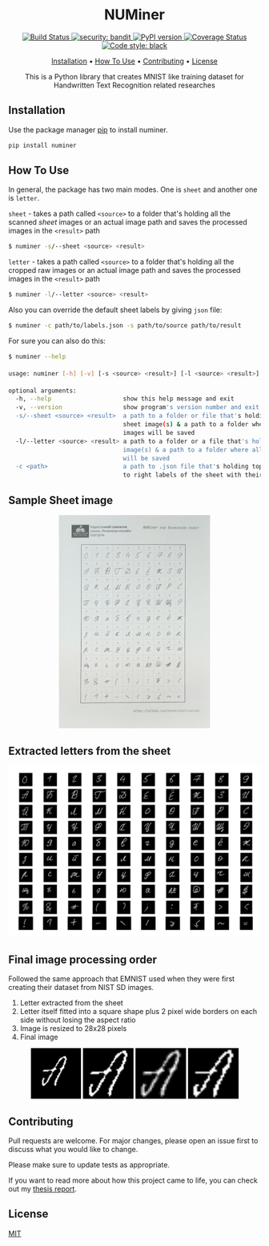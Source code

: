 <h1 align="center">
  NUMiner
</h1>

<p align="center">
  <a href="https://travis-ci.org/khasbilegt/numiner">
    <img src="https://travis-ci.org/khasbilegt/numiner.svg?branch=master" alt="Build Status">
  </a>
  <a href="https://github.com/PyCQA/bandit">
    <img src="https://img.shields.io/badge/security-bandit-yellow.svg"
         alt="security: bandit">
  </a>
  <a href="https://badge.fury.io/py/numiner">
    <img src="https://badge.fury.io/py/numiner.svg" alt="PyPI version">
  </a>
  <a href='https://coveralls.io/github/khasbilegt/numiner?branch=master'>
    <img src='https://coveralls.io/repos/github/khasbilegt/numiner/badge.svg?branch=master' alt='Coverage Status' />
  </a>
  <a href='https://github.com/psf/black'>
    <img src='https://img.shields.io/badge/code%20style-black-000000.svg' alt='Code style: black' />
  </a>
</p>

<p align="center">
  <a href="#installation">Installation</a> •
  <a href="#how-to-use">How To Use</a> •
  <a href="#contributing">Contributing</a> •
  <a href="#license">License</a>
</p>

<p align="center">This is a Python library that creates MNIST like training dataset for Handwritten Text Recognition related researches</p>

## Installation

Use the package manager [pip](https://pip.pypa.io/en/stable/) to install numiner.

```bash
pip install numiner
```

## How To Use

In general, the package has two main modes. One is `sheet` and another one is `letter`.

`sheet` - takes a path called `<source>` to a folder that's holding all the scanned _sheet_ images or an actual image path and saves the processed images in the `<result>` path

```bash
$ numiner -s/--sheet <source> <result>
```

`letter` - takes a path called `<source>` to a folder that's holding all the cropped raw images or an actual image path and saves the processed images in the `<result>` path

```bash
$ numiner -l/--letter <source> <result>
```

Also you can override the default sheet labels by giving `json` file:

```bash
$ numiner -c path/to/labels.json -s path/to/source path/to/result
```

For sure you can also do this:

```bash
$ numiner --help

usage: numiner [-h] [-v] [-s <source> <result>] [-l <source> <result>] [-c <path>]

optional arguments:
  -h, --help                    show this help message and exit
  -v, --version                 show program's version number and exit
  -s/--sheet <source> <result>  a path to a folder or file that's holding the <source>
                                sheet image(s) & a path to a folder where all <result>
                                images will be saved
  -l/--letter <source> <result> a path to a folder or a file that's holding the cropped
                                image(s) & a path to a folder where all <result> images
                                will be saved
  -c <path>                     a path to .json file that's holding top to bottom, left
                                to right labels of the sheet with their ids
```

## Sample Sheet image

<p align="center">
<img src="assets/sample_sheet.jpg" width="60%">
</p>

## Extracted letters from the sheet

<p align="center">
<img src="assets/sheet_segmented.png">
</p>

## Final image processing order

Followed the same approach that EMNIST used when they were first creating their dataset from NIST SD images.

1. Letter extracted from the sheet
2. Letter itself fitted into a square shape plus 2 pixel wide borders on each side without losing the aspect ratio
3. Image is resized to 28x28 pixels
4. Final image

<p align="center">
<img src="assets/letter_a_binary.png" width="20%">
<img src="assets/letter_a_cropped.png" width="20%">
<img src="assets/letter_a_resized.png" width="20%">
<img src="assets/letter_a_final.png" width="20%">
</p>

## Contributing

Pull requests are welcome. For major changes, please open an issue first to discuss what you would like to change.

Please make sure to update tests as appropriate.

If you want to read more about how this project came to life, you can check out my [thesis report](https://github.com/khasbilegt/thesis-report/blob/master/main.pdf).

## License

[MIT](https://choosealicense.com/licenses/mit/)
